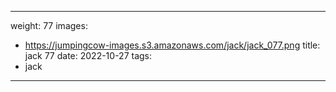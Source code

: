 
---
weight: 77
images:
- https://jumpingcow-images.s3.amazonaws.com/jack/jack_077.png
title: jack 77
date: 2022-10-27
tags:
- jack
---
